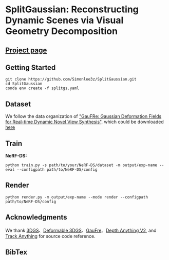 # SplitGaussian: Reconstructing Dynamic Scenes via Visual Geometry Decomposition

## [Project page](https://simonlee3z.github.io/SplitGaussian-Page/)

## Getting Started

```Shell
git clone https://github.com/Simonlee3z/SplitGaussian.git
cd SplitGaussian
conda env create -f splitgs.yaml

```

## Dataset

We follow the data organization of ["GauFRe: Gaussian Deformation Fields for Real-time Dynamic Novel View Synthesis"](https://github.com/brownvc/GauFRe/). which could be downloaded [here](https://1drv.ms/f/c/4dd35d8ee847a247/EpmindtZTxxBiSjYVuaaiuUBr7w3nOzEl6GjrWjmVPuBFw?e=cW5gg1)

## Train

**NeRF-DS:**

```shell
python train.py -s path/to/your/NeRF-DS/dataset -m output/exp-name --eval --configpath path/to/NeRF-DS/config
```

## Render

```shell
python render.py -m output/exp-name --mode render --configpath path/to/NeRF-DS/config
```

## Acknowledgments

We thank [3DGS](https://github.com/graphdeco-inria/gaussian-splatting)、[Deformable 3DGS](https://github.com/ingra14m/Deformable-3D-Gaussians)、[GauFre](https://github.com/brownvc/GauFRe)、[Depth Anything V2](https://github.com/DepthAnything/Depth-Anything-V2), and [Track Anything](https://github.com/gaomingqi/Track-Anything) for source code reference.

## BibTex
